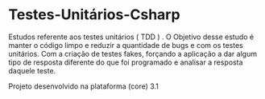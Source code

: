 # Testes-Unitários-Csharp
Estudos referente aos testes unitários ( TDD ) .  O Objetivo desse estudo é manter o código limpo e reduzir a quantidade de bugs e com os testes unitários. Com a criação de testes fakes, forçando a aplicação a dar algum tipo de resposta diferente do que foi programado e analisar a resposta daquele teste.

Projeto desenvolvido na plataforma (core) 3.1
